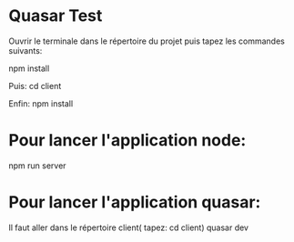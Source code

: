 # Quasar Test
Ouvrir le terminale dans le répertoire du projet puis tapez les commandes suivants:

npm install 

Puis:
cd client

Enfin:
npm install
# Pour lancer l'application node:
npm run server
# Pour lancer l'application quasar:
Il faut aller dans le répertoire client( tapez: cd client)
quasar dev

